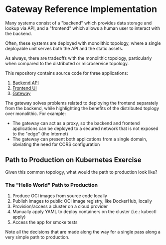 #   Gateway Reference Implementation

Many systems consist of a "backend" which provides data storage and lookup via API, and a "frontend" which allows a human user to interact with the backend.

Often, these systems are deployed with monolithic topology, where a single deployable unit serves both the API and the static assets.

As always, there are tradeoffs with the monolithic topology, particularly when compared to the distributed or microservice topology.

This repository contains source code for three applications:
1.  [Backend API](backend/README.md)
1.  [Frontend UI](frontend/README.md)
1.  [Gateway](gateway/README.md)

The gateway solves problems related to deploying the frontend separately from the backend, while highlighting the benefits of the distributed toplogy over monolithic. For example:
-   The gateway can act as a proxy, so the backend and frontend applications can be deployed to a secured network that is not exposed to the "edge" (the Internet)
-   The gateway can present both applications from a single domain, obviating the need for CORS configuration

##  Path to Production on Kubernetes Exercise

Given this common topology, what would the path to production look like?

### The "Hello World" Path to Production

1.  Produce OCI images from source code locally
1.  Publish images to public OCI image registry, like DockerHub, locally
1.  Provision/access a cluster on a cloud provider
1.  Manually apply YAML to deploy containers on the cluster (i.e.: kubectl apply)
1.  Access the app for smoke tests

Note all the decisions that are made along the way for a single pass along a very simple path to production.